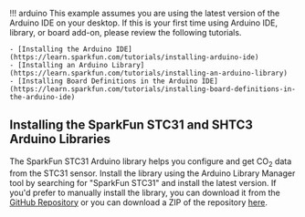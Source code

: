 !!! arduino
    This example assumes you are using the latest version of the Arduino IDE on your desktop. If this is your first time using Arduino IDE, library, or board add-on, please review the following tutorials.

    - [Installing the Arduino IDE](https://learn.sparkfun.com/tutorials/installing-arduino-ide)
    - [Installing an Arduino Library](https://learn.sparkfun.com/tutorials/installing-an-arduino-library)
    - [Installing Board Definitions in the Arduino IDE](https://learn.sparkfun.com/tutorials/installing-board-definitions-in-the-arduino-ide)

## Installing the SparkFun STC31 and SHTC3 Arduino Libraries

The SparkFun STC31 Arduino library helps you configure and get CO<sub>2</sub> data from the STC31 sensor. Install the library using the Arduino Library Manager tool by searching for "SparkFun STC31" and install the latest version. If you'd prefer to manually install the library, you can download it from the [GitHub Repository](https://github.com/sparkfun/SparkFun_STC31_Arduino_Library/tree/main) or you can download a ZIP of the repository [here](https://github.com/sparkfun/SparkFun_STC31_Arduino_Library/archive/refs/heads/main.zip).

